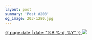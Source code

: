 ```yaml
---
layout: post
summary: 'Post #203'
og_image: 203-1280.jpg
---
```


<p>
 <time>
  <a href="/203">
   {{ page.date | date: "%B %-d, %Y" }}
  </a>
 </time>
 <a href="/203">
  <img data-taken="11/17/2013" sizes="(min-width: 700px) 50vw, calc(100vw - 2rem)" src="{{ site.assets_url }}/203-640.jpg" srcset="{{ site.assets_url }}/203-1280.jpg 1280w, {{ site.assets_url }}/203-960.jpg 960w, {{ site.assets_url }}/203-640.jpg 640w, {{ site.assets_url }}/203-320.jpg 320w"/>
 </a>
</p>
